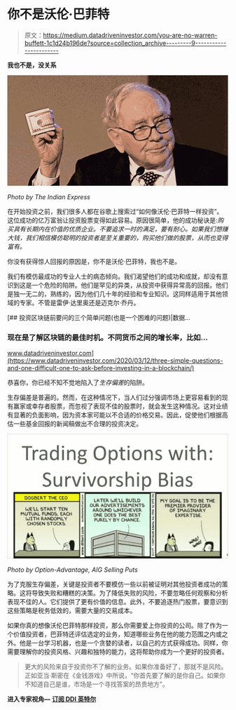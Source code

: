 # 你不是沃伦·巴菲特

> 原文：<https://medium.datadriveninvestor.com/you-are-no-warren-buffett-1c1d24b196de?source=collection_archive---------9----------------------->

**我也不是，没关系**

![](img/aff6caaf92b92326086016ce100e86ab.png)

*Photo by The Indian Express*

在开始投资之前，我们很多人都在谷歌上搜索过“如何像沃伦·巴菲特一样投资”。这位成功的亿万富翁让投资股票变得如此容易。原因很简单，他的成功秘诀是:*购买具有长期内在价值的优质企业。不要追求一时的满足，要有耐心。如果我们想赚大钱，我们相信模仿聪明的投资者是至关重要的，购买他们做的股票，从而也变得富有。*

你没有获得惊人回报的原因是，你不是沃伦·巴菲特，我也不是。

我们有模仿最成功的专业人士的病态倾向。我们渴望他们的成功和成就，却没有意识到这是一个危险的陷阱。他们是罕见的异类，从投资中获得异常高的回报。他们是独一无二的，熟练的，因为他们几十年的经验和专业知识。这同样适用于其他领域的专家。不管是雷伊·达里奥还是迈克尔·乔丹。

[](https://www.datadriveninvestor.com/2020/03/12/three-simple-questions-and-one-difficult-one-to-ask-before-investing-in-a-blockchain/) [## 投资区块链前要问的三个简单问题(也是一个困难的问题)|数据…

### 现在是了解区块链的最佳时机。不同货币之间的增长率，比如…

www.datadriveninvestor.com](https://www.datadriveninvestor.com/2020/03/12/three-simple-questions-and-one-difficult-one-to-ask-before-investing-in-a-blockchain/) 

恭喜你，你已经不知不觉地陷入了*生存偏差*的陷阱。

生存偏差是普遍的。然而，在这种情况下，当人们过分强调市场上更容易看到的现有赢家或幸存者股票，而忽视了表现不佳的股票时，就会发生这种情况。这对业绩有显著的负面影响，因为资本家可能以不合适的价格交易。因此，促使他们根据高估一些基金回报的新闻稿做出不合理的投资决定。

![](img/0ba882b6c1cbd8464c29ccc6a25b26a1.png)

*Photo by Option-Advantage, AIG Selling Puts*

为了克服生存偏差，关键是投资者不要模仿一些以前被证明对其他投资者成功的策略。这将导致失败和糟糕的决策。为了降低失败的风险，不要忽略任何观察和分析表现不佳的人。它们提供了更有价值的信息。此外，不要追逐热门股票，要意识到这些策略是税务低效的，需要大量的交易成本。

如果你真的想像沃伦巴菲特那样投资，那么你需要爱上你投资的公司。除了作为一个价值投资者，巴菲特还评估选定的业务，知道哪些业务在他的能力范围之内或之外。他是一台学习机器，也是一个贪婪的读者，以自己的方式获得成功。同样，你需要理解你的投资风格、兴趣和独特的能力，这将帮助你成为一个更好的投资者。

> 更大的风险来自于投资你不了解的业务。如果你准备好了，那就不是风险。正如亚当·斯密在《金钱游戏》中所说，“你首先要了解的是你自己。如果你不知道自己是谁，市场是一个寻找答案的昂贵地方”。

**进入专家视角—** [**订阅 DDI 英特尔**](https://datadriveninvestor.com/ddi-intel)